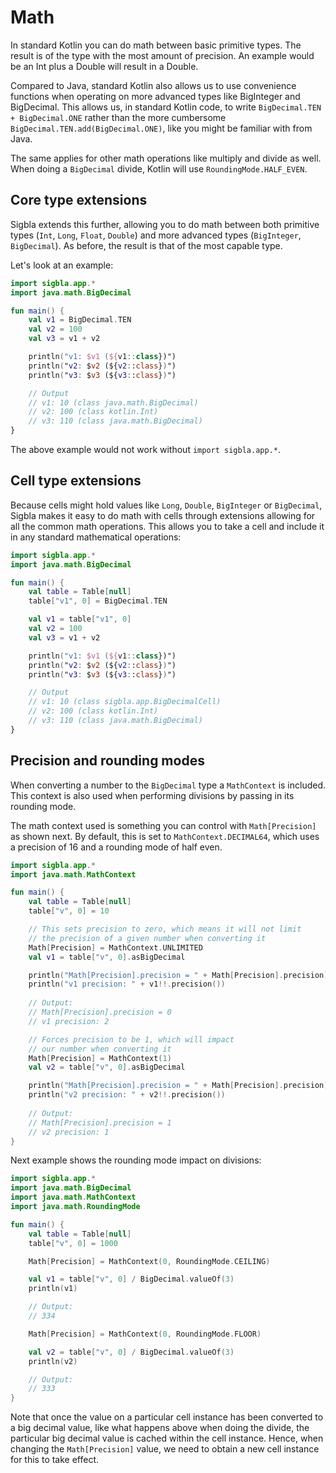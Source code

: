 # Math

In standard Kotlin you can do math between basic primitive types. The result is of the type with the most amount of
precision. An example would be an Int plus a Double will result in a Double.

Compared to Java, standard Kotlin also allows us to use convenience functions when operating on more advanced types
like BigInteger and BigDecimal. This allows us, in standard Kotlin code, to write `BigDecimal.TEN + BigDecimal.ONE`
rather than the more cumbersome `BigDecimal.TEN.add(BigDecimal.ONE)`, like you might be familiar with from Java.

The same applies for other math operations like multiply and divide as well. When doing a `BigDecimal` divide, Kotlin
will use `RoundingMode.HALF_EVEN`.

## Core type extensions

Sigbla extends this further, allowing you to do math between both primitive types (`Int`, `Long`, `Float`, `Double`)
and more advanced types (`BigInteger`, `BigDecimal`). As before, the result is that of the most capable type.

Let's look at an example:

``` kotlin
import sigbla.app.*
import java.math.BigDecimal

fun main() {
    val v1 = BigDecimal.TEN
    val v2 = 100
    val v3 = v1 + v2

    println("v1: $v1 (${v1::class})")
    println("v2: $v2 (${v2::class})")
    println("v3: $v3 (${v3::class})")

    // Output
    // v1: 10 (class java.math.BigDecimal)
    // v2: 100 (class kotlin.Int)
    // v3: 110 (class java.math.BigDecimal)
}
```

The above example would not work without `import sigbla.app.*`.

## Cell type extensions

Because cells might hold values like `Long`, `Double`, `BigInteger` or `BigDecimal`, Sigbla makes it easy to do math
with cells through extensions allowing for all the common math operations. This allows you to take a cell and include
it in any standard mathematical operations:

``` kotlin
import sigbla.app.*
import java.math.BigDecimal

fun main() {
    val table = Table[null]
    table["v1", 0] = BigDecimal.TEN

    val v1 = table["v1", 0]
    val v2 = 100
    val v3 = v1 + v2

    println("v1: $v1 (${v1::class})")
    println("v2: $v2 (${v2::class})")
    println("v3: $v3 (${v3::class})")

    // Output
    // v1: 10 (class sigbla.app.BigDecimalCell)
    // v2: 100 (class kotlin.Int)
    // v3: 110 (class java.math.BigDecimal)
}
```

## Precision and rounding modes

When converting a number to the `BigDecimal` type a `MathContext` is included. This context is also used when performing
divisions by passing in its rounding mode.

The math context used is something you can control with `Math[Precision]` as shown next. By default, this is set to
`MathContext.DECIMAL64`, which uses a precision of 16 and a rounding mode of half even.

``` kotlin
import sigbla.app.*
import java.math.MathContext

fun main() {
    val table = Table[null]
    table["v", 0] = 10

    // This sets precision to zero, which means it will not limit
    // the precision of a given number when converting it
    Math[Precision] = MathContext.UNLIMITED
    val v1 = table["v", 0].asBigDecimal

    println("Math[Precision].precision = " + Math[Precision].precision)
    println("v1 precision: " + v1!!.precision())
    
    // Output:
    // Math[Precision].precision = 0
    // v1 precision: 2

    // Forces precision to be 1, which will impact
    // our number when converting it
    Math[Precision] = MathContext(1)
    val v2 = table["v", 0].asBigDecimal

    println("Math[Precision].precision = " + Math[Precision].precision)
    println("v2 precision: " + v2!!.precision())
    
    // Output:
    // Math[Precision].precision = 1
    // v2 precision: 1
}
```

Next example shows the rounding mode impact on divisions:

``` kotlin
import sigbla.app.*
import java.math.BigDecimal
import java.math.MathContext
import java.math.RoundingMode

fun main() {
    val table = Table[null]
    table["v", 0] = 1000

    Math[Precision] = MathContext(0, RoundingMode.CEILING)

    val v1 = table["v", 0] / BigDecimal.valueOf(3)
    println(v1)

    // Output:
    // 334

    Math[Precision] = MathContext(0, RoundingMode.FLOOR)

    val v2 = table["v", 0] / BigDecimal.valueOf(3)
    println(v2)

    // Output:
    // 333
}
```

Note that once the value on a particular cell instance has been converted to a big decimal value, like what happens
above when doing the divide, the particular big decimal value is cached within the cell instance. Hence, when changing
the `Math[Precision]` value, we need to obtain a new cell instance for this to take effect.
